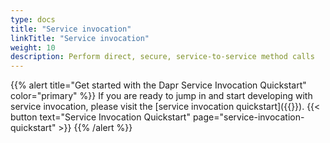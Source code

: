 ```yaml
---
type: docs
title: "Service invocation"
linkTitle: "Service invocation"
weight: 10
description: Perform direct, secure, service-to-service method calls
---
```


{{% alert title="Get started with the Dapr Service Invocation Quickstart" color="primary" %}}
If you are ready to jump in and start developing with service invocation, please
visit the [service invocation quickstart]({{<ref service-invocation-quickstart>}}).
{{< button text="Service Invocation Quickstart" page="service-invocation-quickstart" >}}
{{% /alert %}}